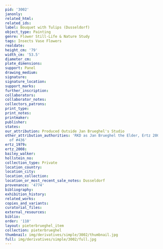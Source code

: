 ```yaml
---
pid: '3002'
janonly: 
related_html: 
related_ids: 
label: Bouquet with Tulips (Dusseldorf)
object_type: Painting
genre: Flower Still-Life & Nature Study
tags: Insects Vase Flowers
realdate: 
height_cm: '79'
width_cm: '53.5'
diameter_cm: 
plate_dimensions: 
support: Panel
drawing_medium: 
signature: 
signature_location: 
support_marks: 
further_inscription: 
collaborators: 
collaborator_notes: 
collectors_patrons: 
print_type: 
print_notes: 
printmaker: 
publisher: 
states: 
our_attribution: Produced Outside Jan Brueghel's Studio
other_attribution_authorities: 'RKD as Jan Brueghel the Elder, Ertz 2008-10, Variant
  of #436'
ertz_1979: 
ertz_2008: 
bailey_walker: 
hollstein_no: 
collection_type: Private
location_country: 
location_city: 
location_collection: 
location_or_most_recent_sale_notes: Dusseldorf
provenance: '4774'
bibliography: 
exhibition_history: 
related_works: 
copies_and_variants: 
curatorial_files: 
external_resources: 
biblio: 
order: '110'
layout: pieterbrueghel_item
collection: pieterbrueghel
thumbnail: img/derivatives/simple/3002/thumbnail.jpg
full: img/derivatives/simple/3002/full.jpg
---
```

